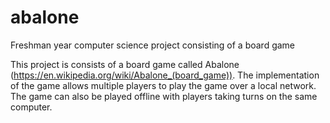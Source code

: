 # abalone
Freshman year computer science project consisting of a board game

This project is consists of a board game called Abalone (https://en.wikipedia.org/wiki/Abalone_(board_game)).
The implementation of the game allows multiple players to play the game over a local network.
The game can also be played offline with players taking turns on the same computer.
